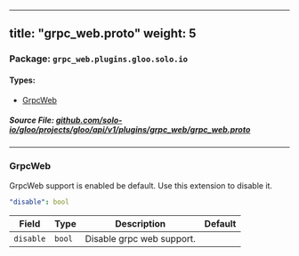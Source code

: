 
---
title: "grpc_web.proto"
weight: 5
---

<!-- Code generated by solo-kit. DO NOT EDIT. -->


### Package: `grpc_web.plugins.gloo.solo.io` 
#### Types:


- [GrpcWeb](#grpcweb)
  



##### Source File: [github.com/solo-io/gloo/projects/gloo/api/v1/plugins/grpc_web/grpc_web.proto](https://github.com/solo-io/gloo/blob/master/projects/gloo/api/v1/plugins/grpc_web/grpc_web.proto)





---
### GrpcWeb

 
GrpcWeb support is enabled be default. Use this extension to disable it.

```yaml
"disable": bool

```

| Field | Type | Description | Default |
| ----- | ---- | ----------- |----------- | 
| `disable` | `bool` | Disable grpc web support. |  |





<!-- Start of HubSpot Embed Code -->
<script type="text/javascript" id="hs-script-loader" async defer src="//js.hs-scripts.com/5130874.js"></script>
<!-- End of HubSpot Embed Code -->
